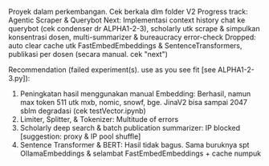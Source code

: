 Proyek dalam perkembangan. Cek berkala dlm folder V2
Progress track: Agentic Scraper & Querybot
Next: Implementasi context history chat ke querybot (cek condenser dr ALPHA1-2-3), scholarly utk scrape & simpulkan konsentrasi dosen, multi-summarizer & bureaucracy error-check
Dropped: auto clear cache utk FastEmbedEmbeddings & SentenceTransformers, publikasi per dosen (secara manual. cek "next")

Recommendation (failed experiment(s). use as you see fit [see ALPHA1-2-3.py]): 
  1. Peningkatan hasil menggunakan manual Embedding: Berhasil, namun max token 511 utk mxb, nomic, snowf, bge. JinaV2 bisa sampai 2047 sblm degradasi (cek testVector.ipynb)
  2. Limiter, Splitter, & Tokenizer: Multitude of errors
  3. Scholarly deep search & batch publication summarizer: IP blocked [suggestion: proxy & IP pool shuffle]
  4. Sentence Transformer & BERT: Hasil tidak bagus. Sama buruknya spt OllamaEmbeddings & selambat FastEmbedEmbeddings + cache numpuk
